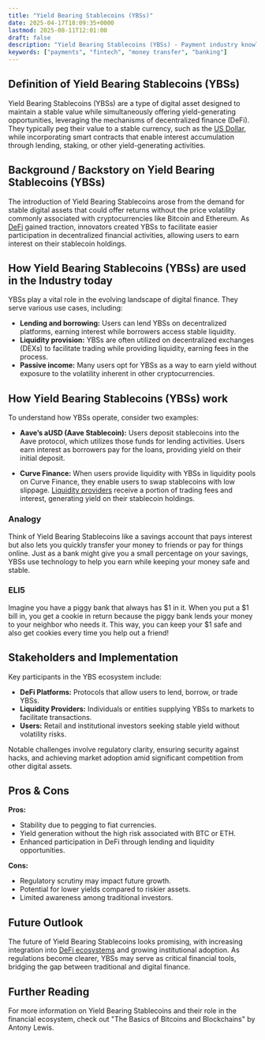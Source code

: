 ```yaml
---
title: "Yield Bearing Stablecoins (YBSs)"
date: 2025-04-17T18:09:35+0000
lastmod: 2025-08-11T12:01:00
draft: false
description: "Yield Bearing Stablecoins (YBSs) - Payment industry knowledge and insights"
keywords: ["payments", "fintech", "money transfer", "banking"]
---
```


## Definition of Yield Bearing Stablecoins (YBSs)
Yield Bearing Stablecoins (YBSs) are a type of digital asset designed to maintain a stable value while simultaneously offering yield-generating opportunities, leveraging the mechanisms of decentralized finance (DeFi). They typically peg their value to a stable currency, such as the [US Dollar](https://faisalkhanllc.xyz/resources/payments-wiki/13318-2/dollar-sign/), while incorporating smart contracts that enable interest accumulation through lending, staking, or other yield-generating activities.

## Background / Backstory on Yield Bearing Stablecoins (YBSs)
The introduction of Yield Bearing Stablecoins arose from the demand for stable digital assets that could offer returns without the price volatility commonly associated with cryptocurrencies like Bitcoin and Ethereum. As [DeFi](https://faisalkhanllc.xyz/resources/payments-wiki/d/decentralized-finance-defi/) gained traction, innovators created YBSs to facilitate easier participation in decentralized financial activities, allowing users to earn interest on their stablecoin holdings.

## How Yield Bearing Stablecoins (YBSs) are used in the Industry today
YBSs play a vital role in the evolving landscape of digital finance. They serve various use cases, including:

- **Lending and borrowing:** Users can lend YBSs on decentralized platforms, earning interest while borrowers access stable liquidity.
- **Liquidity provision:** YBSs are often utilized on decentralized exchanges (DEXs) to facilitate trading while providing liquidity, earning fees in the process.
- **Passive income:** Many users opt for YBSs as a way to earn yield without exposure to the volatility inherent in other cryptocurrencies.

## How Yield Bearing Stablecoins (YBSs) work
To understand how YBSs operate, consider two examples:

- **Aave’s aUSD (Aave Stablecoin):** Users deposit stablecoins into the Aave protocol, which utilizes those funds for lending activities. Users earn interest as borrowers pay for the loans, providing yield on their initial deposit.

- **Curve Finance:** When users provide liquidity with YBSs in liquidity pools on Curve Finance, they enable users to swap stablecoins with low slippage. [Liquidity providers](https://faisalkhanllc.xyz/resources/payments-wiki/l/liquidity-provider/) receive a portion of trading fees and interest, generating yield on their stablecoin holdings.

### Analogy
Think of Yield Bearing Stablecoins like a savings account that pays interest but also lets you quickly transfer your money to friends or pay for things online. Just as a bank might give you a small percentage on your savings, YBSs use technology to help you earn while keeping your money safe and stable.

### ELI5
Imagine you have a piggy bank that always has $1 in it. When you put a $1 bill in, you get a cookie in return because the piggy bank lends your money to your neighbor who needs it. This way, you can keep your $1 safe and also get cookies every time you help out a friend!

## Stakeholders and Implementation
Key participants in the YBS ecosystem include:

- **DeFi Platforms:** Protocols that allow users to lend, borrow, or trade YBSs.
- **Liquidity Providers:** Individuals or entities supplying YBSs to markets to facilitate transactions.
- **Users:** Retail and institutional investors seeking stable yield without volatility risks.

Notable challenges involve regulatory clarity, ensuring security against hacks, and achieving market adoption amid significant competition from other digital assets.

## Pros & Cons
**Pros:**

- Stability due to pegging to fiat currencies.
- Yield generation without the high risk associated with BTC or ETH.
- Enhanced participation in DeFi through lending and liquidity opportunities.

**Cons:**

- Regulatory scrutiny may impact future growth.
- Potential for lower yields compared to riskier assets.
- Limited awareness among traditional investors.

## Future Outlook
The future of Yield Bearing Stablecoins looks promising, with increasing integration into [DeFi ecosystems](https://faisalkhanllc.xyz/resources/payments-wiki/d/decentralized-finance-defi/) and growing institutional adoption. As regulations become clearer, YBSs may serve as critical financial tools, bridging the gap between traditional and digital finance.

## Further Reading
For more information on Yield Bearing Stablecoins and their role in the financial ecosystem, check out "The Basics of Bitcoins and Blockchains" by Antony Lewis.